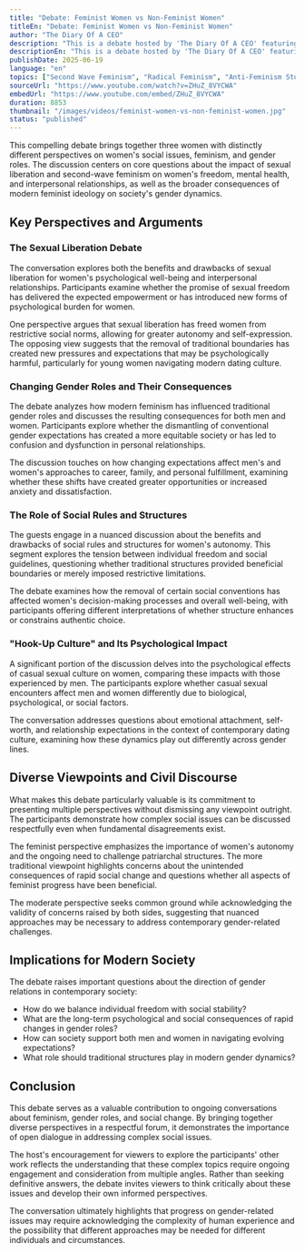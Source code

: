 ```yaml
---
title: "Debate: Feminist Women vs Non-Feminist Women"
titleEn: "Debate: Feminist Women vs Non-Feminist Women"
author: "The Diary Of A CEO"
description: "This is a debate hosted by 'The Diary Of A CEO' featuring three women representing different perspectives on women's social issues, feminism, sexual liberation, and gender roles. The discussion focuses on the impact of sexual liberation and second-wave feminism on women's freedom, mental health, and interpersonal relationships, as well as the far-reaching consequences of modern feminism on gender roles."
descriptionEn: "This is a debate hosted by 'The Diary Of A CEO' featuring three women representing different perspectives on women's social issues, feminism, sexual liberation, and gender roles. The discussion focuses on the impact of sexual liberation and second-wave feminism on women's freedom, mental health, and interpersonal relationships, as well as the far-reaching consequences of modern feminism on gender roles."
publishDate: 2025-06-19
language: "en"
topics: ["Second Wave Feminism", "Radical Feminism", "Anti-Feminism Studies", "Cultural Critique"]
sourceUrl: "https://www.youtube.com/watch?v=ZHuZ_8VYCWA"
embedUrl: "https://www.youtube.com/embed/ZHuZ_8VYCWA"
duration: 8853
thumbnail: "/images/videos/feminist-women-vs-non-feminist-women.jpg"
status: "published"
---
```


This compelling debate brings together three women with distinctly different perspectives on women's social issues, feminism, and gender roles. The discussion centers on core questions about the impact of sexual liberation and second-wave feminism on women's freedom, mental health, and interpersonal relationships, as well as the broader consequences of modern feminist ideology on society's gender dynamics.

## Key Perspectives and Arguments

### The Sexual Liberation Debate
The conversation explores both the benefits and drawbacks of sexual liberation for women's psychological well-being and interpersonal relationships. Participants examine whether the promise of sexual freedom has delivered the expected empowerment or has introduced new forms of psychological burden for women.

One perspective argues that sexual liberation has freed women from restrictive social norms, allowing for greater autonomy and self-expression. The opposing view suggests that the removal of traditional boundaries has created new pressures and expectations that may be psychologically harmful, particularly for young women navigating modern dating culture.

### Changing Gender Roles and Their Consequences
The debate analyzes how modern feminism has influenced traditional gender roles and discusses the resulting consequences for both men and women. Participants explore whether the dismantling of conventional gender expectations has created a more equitable society or has led to confusion and dysfunction in personal relationships.

The discussion touches on how changing expectations affect men's and women's approaches to career, family, and personal fulfillment, examining whether these shifts have created greater opportunities or increased anxiety and dissatisfaction.

### The Role of Social Rules and Structures
The guests engage in a nuanced discussion about the benefits and drawbacks of social rules and structures for women's autonomy. This segment explores the tension between individual freedom and social guidelines, questioning whether traditional structures provided beneficial boundaries or merely imposed restrictive limitations.

The debate examines how the removal of certain social conventions has affected women's decision-making processes and overall well-being, with participants offering different interpretations of whether structure enhances or constrains authentic choice.

### "Hook-Up Culture" and Its Psychological Impact
A significant portion of the discussion delves into the psychological effects of casual sexual culture on women, comparing these impacts with those experienced by men. The participants explore whether casual sexual encounters affect men and women differently due to biological, psychological, or social factors.

The conversation addresses questions about emotional attachment, self-worth, and relationship expectations in the context of contemporary dating culture, examining how these dynamics play out differently across gender lines.

## Diverse Viewpoints and Civil Discourse

What makes this debate particularly valuable is its commitment to presenting multiple perspectives without dismissing any viewpoint outright. The participants demonstrate how complex social issues can be discussed respectfully even when fundamental disagreements exist.

The feminist perspective emphasizes the importance of women's autonomy and the ongoing need to challenge patriarchal structures. The more traditional viewpoint highlights concerns about the unintended consequences of rapid social change and questions whether all aspects of feminist progress have been beneficial.

The moderate perspective seeks common ground while acknowledging the validity of concerns raised by both sides, suggesting that nuanced approaches may be necessary to address contemporary gender-related challenges.

## Implications for Modern Society

The debate raises important questions about the direction of gender relations in contemporary society:

- How do we balance individual freedom with social stability?
- What are the long-term psychological and social consequences of rapid changes in gender roles?
- How can society support both men and women in navigating evolving expectations?
- What role should traditional structures play in modern gender dynamics?

## Conclusion

This debate serves as a valuable contribution to ongoing conversations about feminism, gender roles, and social change. By bringing together diverse perspectives in a respectful forum, it demonstrates the importance of open dialogue in addressing complex social issues.

The host's encouragement for viewers to explore the participants' other work reflects the understanding that these complex topics require ongoing engagement and consideration from multiple angles. Rather than seeking definitive answers, the debate invites viewers to think critically about these issues and develop their own informed perspectives.

The conversation ultimately highlights that progress on gender-related issues may require acknowledging the complexity of human experience and the possibility that different approaches may be needed for different individuals and circumstances.